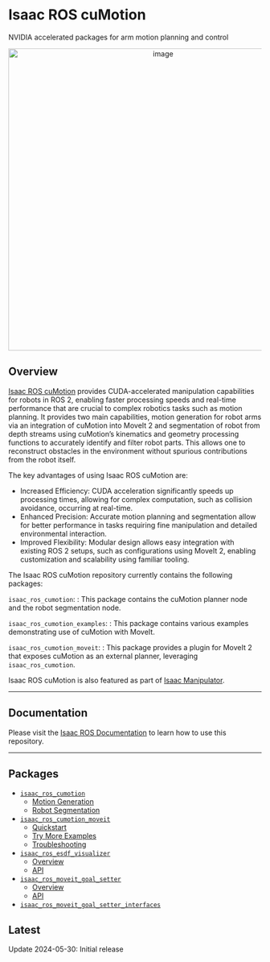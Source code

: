 # Isaac ROS cuMotion

NVIDIA accelerated packages for arm motion planning and control

<div align="center"><a class="reference internal image-reference" href="https://media.githubusercontent.com/media/NVIDIA-ISAAC-ROS/.github/main/resources/isaac_ros_docs/repositories_and_packages/isaac_ros_cumotion/cumotion_ur10_demo.gif/"><img alt="image" src="https://media.githubusercontent.com/media/NVIDIA-ISAAC-ROS/.github/main/resources/isaac_ros_docs/repositories_and_packages/isaac_ros_cumotion/cumotion_ur10_demo.gif/" width="600px"/></a></div>

## Overview

[Isaac ROS cuMotion](https://github.com/NVIDIA-ISAAC-ROS/isaac_ros_cumotion) provides CUDA-accelerated manipulation
capabilities for robots in ROS 2, enabling faster processing speeds and real-time performance
that are crucial to complex robotics tasks such as motion planning.
It provides two main capabilities, motion generation for robot
arms via an integration of cuMotion into MoveIt 2 and segmentation of robot from depth streams
using cuMotion’s kinematics and geometry processing functions to accurately identify and filter robot parts.
This allows one to reconstruct obstacles in the environment without spurious contributions from the robot itself.

The key advantages of using Isaac ROS cuMotion are:

* Increased Efficiency: CUDA acceleration significantly speeds up processing times,
  allowing for complex computation, such as collision avoidance, occurring at real-time.
* Enhanced Precision: Accurate motion planning and segmentation allow for better
  performance in tasks requiring fine manipulation and detailed environmental interaction.
* Improved Flexibility: Modular design allows easy integration with existing ROS 2 setups,
  such as configurations using MoveIt 2, enabling customization and scalability using familiar
  tooling.

The Isaac ROS cuMotion repository currently contains the following packages:

`isaac_ros_cumotion`:
: This package contains the cuMotion planner node and the robot segmentation node.

`isaac_ros_cumotion_examples`:
: This package contains various examples demonstrating use of cuMotion with MoveIt.

`isaac_ros_cumotion_moveit`:
: This package provides a plugin for MoveIt 2 that exposes cuMotion as an external planner, leveraging `isaac_ros_cumotion`.

Isaac ROS cuMotion is also featured as part of [Isaac Manipulator](https://nvidia-isaac-ros.github.io/reference_workflows/isaac_manipulator/index.html).

---

## Documentation

Please visit the [Isaac ROS Documentation](https://nvidia-isaac-ros.github.io/repositories_and_packages/isaac_ros_cumotion/index.html) to learn how to use this repository.

---

## Packages

* [`isaac_ros_cumotion`](https://nvidia-isaac-ros.github.io/repositories_and_packages/isaac_ros_cumotion/isaac_ros_cumotion/index.html)
  * [Motion Generation](https://nvidia-isaac-ros.github.io/repositories_and_packages/isaac_ros_cumotion/isaac_ros_cumotion/index.html#motion-generation)
  * [Robot Segmentation](https://nvidia-isaac-ros.github.io/repositories_and_packages/isaac_ros_cumotion/isaac_ros_cumotion/index.html#robot-segmentation)
* [`isaac_ros_cumotion_moveit`](https://nvidia-isaac-ros.github.io/repositories_and_packages/isaac_ros_cumotion/isaac_ros_cumotion_moveit/index.html)
  * [Quickstart](https://nvidia-isaac-ros.github.io/repositories_and_packages/isaac_ros_cumotion/isaac_ros_cumotion_moveit/index.html#quickstart)
  * [Try More Examples](https://nvidia-isaac-ros.github.io/repositories_and_packages/isaac_ros_cumotion/isaac_ros_cumotion_moveit/index.html#try-more-examples)
  * [Troubleshooting](https://nvidia-isaac-ros.github.io/repositories_and_packages/isaac_ros_cumotion/isaac_ros_cumotion_moveit/index.html#troubleshooting)
* [`isaac_ros_esdf_visualizer`](https://nvidia-isaac-ros.github.io/repositories_and_packages/isaac_ros_cumotion/isaac_ros_esdf_visualizer/index.html)
  * [Overview](https://nvidia-isaac-ros.github.io/repositories_and_packages/isaac_ros_cumotion/isaac_ros_esdf_visualizer/index.html#overview)
  * [API](https://nvidia-isaac-ros.github.io/repositories_and_packages/isaac_ros_cumotion/isaac_ros_esdf_visualizer/index.html#api)
* [`isaac_ros_moveit_goal_setter`](https://nvidia-isaac-ros.github.io/repositories_and_packages/isaac_ros_cumotion/isaac_ros_moveit_goal_setter/index.html)
  * [Overview](https://nvidia-isaac-ros.github.io/repositories_and_packages/isaac_ros_cumotion/isaac_ros_moveit_goal_setter/index.html#overview)
  * [API](https://nvidia-isaac-ros.github.io/repositories_and_packages/isaac_ros_cumotion/isaac_ros_moveit_goal_setter/index.html#api)
* [`isaac_ros_moveit_goal_setter_interfaces`](https://nvidia-isaac-ros.github.io/repositories_and_packages/isaac_ros_cumotion/isaac_ros_moveit_goal_setter_interfaces/index.html)

## Latest

Update 2024-05-30: Initial release
